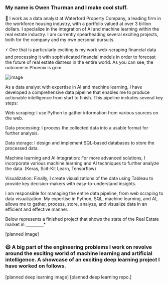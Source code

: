### My name is Owen Thurman and I make cool stuff.


🔭 I work as a data analyst at Waterford Property Company, a leading firm in the workforce housing industry, with a portfolio valued at over 3 billion dollars. I specialize in the integration of AI and machine learning within the real estate industry. I am currently spearheading several exciting projects, both for the company and my own personal pursuits. 


⚡ One that is particularly exciting is my work web-scraping financial data and processing it with sophisticated financial models in order to forecast the future of real estate distress in the entire world. As you can see, the outcome in Phoenix is grim.

![image](https://user-images.githubusercontent.com/96508222/213823161-41e17b82-a77a-4154-b8c8-cff779628d80.png)


As a data analyst with expertise in AI and machine learning, I have developed a comprehensive data pipeline that enables me to produce actionable intelligence from start to finish. This pipeline includes several key steps:

Web scraping: I use Python to gather information from various sources on the web.

Data processing: I process the collected data into a usable format for further analysis.

Data storage: I design and implement SQL-based databases to store the processed data.

Machine learning and AI integration: For more advanced solutions, I incorporate various machine learning and AI techniques to further analyze the data. (Keras, Scit-Kit Learn, Tensorflow)

Visualization: Finally, I create visualizations of the data using Tableau to provide key decision-makers with easy-to-understand insights.

I am responsible for managing the entire data pipeline, from web scraping to data visualization. My expertise in Python, SQL, machine learning, and AI, allows me to gather, process, store, analyze, and visualize data in an efficient and effective manner.
   
Below represents a finished project that shows the state of the Real Estate market in _________*

[planned image]



### 😄 A big part of the engineering problems I work on revolve around the exciting world of machine learning and artificial intelligence. A showcase of an exciting deep learning project I have worked on follows.

[planned deep learning image]
[planned deep learning repo.]

<!--
**omthurman/omthurman** is a ✨ _special_ ✨ repository because its `README.md` (this file) appears on your GitHub profile.

Here are some ideas to get you started:

- 🔭 I’m currently working on ...
- 🌱 I’m currently learning ...
- 👯 I’m looking to collaborate on ...
- 🤔 I’m looking for help with ...
- 💬 Ask me about ...
- 📫 How to reach me: ...
- 😄 Pronouns: ...
- ⚡ Fun fact: ...
-->
